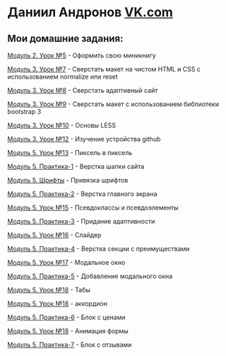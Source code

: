 # Даниил Андронов [VK.com](https://vk.com/u_got_it )
## Мои домашние задания:

[Модуль 2. Урок №5](https://danandro.github.io/2-5) - Оформить свою миникнигу

[Модуль 3. Урок №7](https://danandro.github.io/3-7/src) - Сверстать макет на чистом HTML и CSS с использованием normalize или reset

[Модуль 3. Урок №8](https://danandro.github.io/3-8/src) - Сверстать адаптивный сайт

[Модуль 3. Урок №9](https://danandro.github.io/3-9/src) - Сверстать макет с использованием библиотеки bootstrap 3

[Модуль 3. Урок №10](https://danandro.github.io/3-10) - Основы LESS

[Модуль 3. Урок №12](https://danandro.github.io/2-5) - Изучение устройства github

[Модуль 5. Урок №13](https://danandro.github.io/5-13/src) - Пиксель в пиксель

[Модуль 5. Практика-1](https://danandro.github.io/Pract-lesson-1/src) - Верстка шапки сайта

[Модуль 5. Шрифты](https://danandro.github.io/fonts-lesson) - Привязка шрифтов

[Модуль 5. Практика-2](https://danandro.github.io/Pract-lesson-2/src) - Верстка главного экрана

[Модуль 5. Урок №15](https://danandro.github.io/lesson_15) - Псевдоклассы и псевдоэлементы

[Модуль 5. Практика-3](https://danandro.github.io/Pract-lesson-3/src) - Придание адаптивности

[Модуль 5. Урок №16](https://danandro.github.io/galery/src) - Слайдер

[Модуль 5. Практика-4](https://danandro.github.io/Pract-lesson-4/src) - Верстка секции с преимуществами

[Модуль 5. Урок №17](https://danandro.github.io/les-17) - Модальное окно

[Модуль 5. Практика-5](https://danandro.github.io/Pract-lesson-5/src) - Добавление модального окна

[Модуль 5. Урок №18](https://danandro.github.io/less-18) - Табы

[Модуль 5. Урок №18](https://danandro.github.io/accordion) - аккордион

[Модуль 5. Практика-6](https://danandro.github.io/Pract-lesson-6/src) - Блок с ценами

[Модуль 5. Урок №18](https://danandro.github.io/less-19) - Анимация формы


[Модуль 5. Практика-7](https://danandro.github.io/Pract-lesson-7/src) - Блок с отзывами







